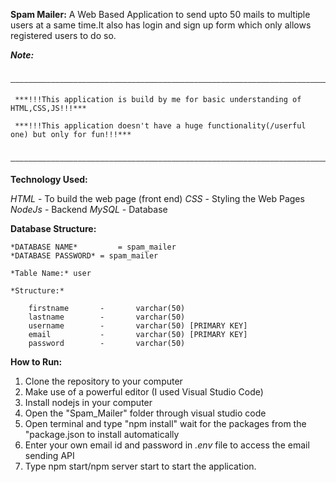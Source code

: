 **Spam Mailer:**
			A Web Based Application to send upto 50 mails to multiple users at a same time.It also has login and sign up 	form which only allows registered users to do so.
			
			
***Note:***

		———————————————————————————————————————————————————————————————————————
		
	 ***!!!This application is build by me for basic understanding of HTML,CSS,JS!!!***
	 
	 ***!!!This application doesn't have a huge functionality(/userful one) but only for fun!!!***
	 
		———————————————————————————————————————————————————————————————————————
	 
	 
**Technology Used:**

*HTML* 		- To build the web page (front end)
*CSS* 		- Styling the Web Pages	 
*NodeJs*	- Backend
*MySQL*		- Database


**Database Structure:**

	*DATABASE NAME* 		= spam_mailer
	*DATABASE PASSWORD*	= spam_mailer
	
	*Table Name:* user
	
	*Structure:*
	
		firstname		-		varchar(50)
		lastname		-		varchar(50)
		username		-		varchar(50) [PRIMARY KEY]
		email			-		varchar(50)	[PRIMARY KEY]
		password		-		varchar(50)
		
		

**How to Run:**

1) Clone the repository to your computer
2) Make use of a powerful editor (I used Visual Studio Code)
3) Install nodejs in your computer		
4) Open the "Spam_Mailer" folder through visual studio code
5) Open terminal and type
		"npm install"
	wait for the packages from the "package.json to install automatically
6) Enter your own email id and password in *.env* file to access the email sending API
7) Type npm start/npm server start to start the application.
	 
